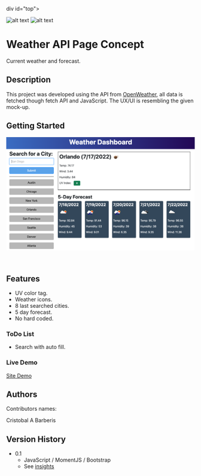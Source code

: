 div id="top"></div>

![alt text](https://img.shields.io/badge/ver.-0.1-green)
![alt text](https://img.shields.io/badge/status-passing-green)
# Weather API Page Concept

Current weather and forecast.


## Description

This project was developed using the API from [OpenWeather](https://openweathermap.org), all data is fetched though fetch API and JavaScript. The UX/UI is resembling the given mock-up. 
<br/>

## Getting Started

![alt text](https://github.com/brberis/cbr-weather-api/blob/main/Develop/assets/images/web.png)

<br/>

## Features

* UV color tag.
* Weather icons.
* 8 last searched cities.
* 5 day forecast.
* No hard coded.

### ToDo List 

* Search with auto fill.

### Live Demo  

[Site Demo](https://brberis.github.io/cbr-weather-api/Develop)


## Authors

Contributors names:

Cristobal A Barberis  


## Version History

* 0.1
    * JavaScript / MomentJS / Bootstrap
    * See [insights](https://github.com/brberis/cbr-weather-api/pulse)
